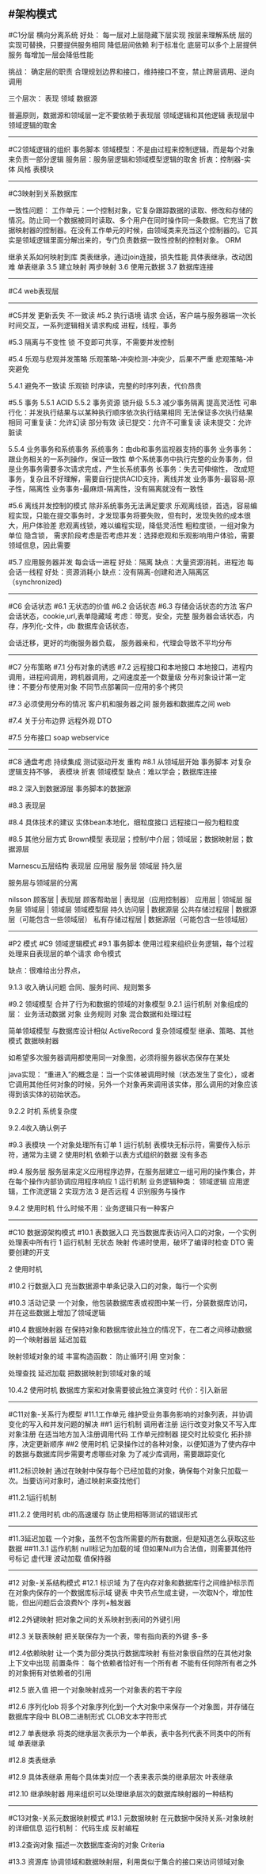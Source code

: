 #架构模式
---
#C1分层
横向分离系统
好处：
每一层对上层隐藏下层实现
按层来理解系统
层的实现可替换，只要提供服务相同
降低层间依赖
利于标准化
底层可以多个上层提供服务
每增加一层会降低性能

挑战：
确定层的职责
合理规划边界和接口，维持接口不变，禁止跨层调用、逆向调用

三个层次：
表现
领域
数据源

普遍原则，数据源和领域层一定不要依赖于表现层
领域逻辑和其他逻辑
表现层中领域逻辑的取舍


---
#C2领域逻辑的组织
事务脚本
领域模型：不是由过程来控制逻辑，而是每个对象来负责一部分逻辑
    服务层：服务层逻辑和领域模型逻辑的取舍
        折衷：控制器-实体 风格
表模块

---
#C3映射到关系数据库

一致性问题：
    工作单元：一个控制对象，它复杂跟踪数据的读取、修改和存储的情况。防止同一个数据被同时读取、多个用户在同时操作同一条数据。它充当了数据映射器的控制器。在没有工作单元的时候，由领域类来充当这个控制器的。它其实是领域逻辑里面分解出来的，专门负责数据一致性控制的控制对象。
ORM

继承关系如何映射到库
类表继承，通过join连接，损失性能
具体表继承，改动困难
单表继承
3.5 建立映射
    两步映射
3.6 使用元数据
3.7 数据库连接

---
#C4 web表现层

---
#C5并发
更新丢失
不一致读
#5.2 执行语境
请求
会话，客户端与服务器端一次长时间交互，一系列逻辑相关请求构成
进程，线程，事务

#5.3 隔离与不变性
锁
不变即可共享，不需要并发控制

#5.4 乐观与悲观并发策略
乐观策略-冲突检测-冲突少，后果不严重
悲观策略-冲突避免

5.4.1 避免不一致读
乐观锁
时序读，完整的时序列表，代价昂贵

#5.5 事务
5.5.1 ACID
5.5.2 事务资源
锁升级
5.5.3 减少事务隔离 提高灵活性
可串行化：并发执行结果与以某种执行顺序依次执行结果相同
    无法保证多次执行结果相同
可重复读：允许幻读
    部分有效
读已提交：允许不可重复读
读未提交：允许脏读

5.5.4 业务事务和系统事务
系统事务：由db和事务监视器支持的事务
业务事务：跟业务相关的一系列操作，保证一致性
    单个系统事务中执行完整的业务事务，但是业务事务需要多次请求完成，产生长系统事务
长事务：失去可伸缩性，
改成短事务，复杂且不好理解，需要自行提供ACID支持，离线并发
业务事务-最容易-原子性，隔离性
业务事务-最麻烦-隔离性，没有隔离就没有一致性

#5.6 离线并发控制的模式
除非系统事务无法满足要求
乐观离线锁，首选，容易编程实现，只能在提交事务时，才发现事务将要失败，但有时，发现失败的成本很大，用户体验差
悲观离线锁，难以编程实现，降低灵活性
粗粒度锁，一组对象为单位
隐含锁，
需求阶段考虑是否考虑并发：选择悲观和乐观影响用户体验，需要领域信息，因此需要

#5.7 应用服务器并发
每会话一进程
    好处：隔离
    缺点：大量资源消耗，进程池
每会话一线程
    好处：资源消耗小
    缺点：没有隔离-创建和进入隔离区（synchronized)

---
#C6 会话状态
#6.1 无状态的价值
#6.2 会话状态
#6.3 存储会话状态的方法
客户会话状态，cookie,url,表单隐藏域
    考虑：带宽，安全，完整
服务器会话状态，内存，序列化-文件，db
数据库会话状态，

会话迁移，更好的均衡服务器负载，
服务器亲和，代理会导致不平均分布

---
#C7 分布策略
#7.1 分布对象的诱惑
#7.2 远程接口和本地接口
本地接口，进程内调用，进程间调用，跨机器调用，之间速度差一个数量级
分布对象设计第一定律：不要分布使用对象
不同节点部署同一应用的多个拷贝

#7.3 必须使用分布的情况
客户机和服务器之间
服务器和数据库之间
web

#7.4 关于分布边界
远程外观
DTO

#7.5 分布接口
soap
webservice

---
#C8 通盘考虑
持续集成
测试驱动开发
重构
#8.1 从领域层开始
事务脚本
    对复杂逻辑支持不够，
表模块
    折衷
领域模型
    缺点：难以学会；数据库连接

#8.2 深入到数据源层
事务脚本的数据源

#8.3 表现层

#8.4 具体技术的建议
实体bean本地化，细粒度接口
远程接口一般为粗粒度

#8.5 其他分层方式
Brown模型
表现层；控制/中介层；领域层；数据映射层；数据源层

Marnescu五层结构
表现层
应用层
服务层
领域层
持久层

服务层与领域层的分离

nilsson
顾客层       |   表现层
顾客帮助层    |  表现层（应用控制器）
应用层        |  领域层 服务层
领域层        |  领域层 领域模型层
持久访问层     | 数据源层
公共存储过程层 | 数据源层（可能包含一些领域层）
私有存储过程层 | 数据源层（可能包含一些领域层）

---
#P2 模式
#C9 领域逻辑模式
#9.1 事务脚本
使用过程来组织业务逻辑，每个过程处理来自表现层的单个请求
命令模式

缺点：很难给出分界点，

9.1.3 收入确认问题
合同、服务时间、规则繁多

#9.2 领域模型
合并了行为和数据的领域的对象模型
9.2.1 运行机制
对象组成的层：
    业务活动数据 对象
    业务规则 对象
    混合数据和处理过程

简单领域模型
    与数据库设计相似
    ActiveRecord
复杂领域模型
    继承、策略、其他模式
    数据映射器

如希望多次服务器调用都使用同一对象图，必须将服务器状态保存在某处

java实现：
“重进入”的概念是：当一个实体被调用时候（状态发生了变化），或者它调用其他任何对象的时候，另外一个对象再来调用该实体，那么调用的对象应该得到该实体的初始状态。

9.2.2 时机
系统复杂度

9.2.4收入确认例子

#9.3 表模块
一个对象处理所有订单
1 运行机制
表模块无标示符，需要传入标示符，通常为主键
2 使用时机
依赖于以表方式组织的数据
没有多态

#9.4 服务层
服务层来定义应用程序边界，在服务层建立一组可用的操作集合，并在每个操作内部协调应用程序响应
1 运行机制
业务逻辑种类：
    领域逻辑
    应用逻辑，工作流逻辑
2 实现方法
3 是否远程
4 识别服务与操作

9.4.2 使用时机
什么时候不用：业务逻辑只有一种客户

---
#C10 数据源架构模式
#10.1 表数据入口
充当数据库表访问入口的对象，一个实例处理表中所有行
1 运行机制
无状态
映射
    传递时使用，破坏了编译时检查
DTO
    需要创建的开支

2 使用时机

#10.2 行数据入口
充当数据源中单条记录入口的对象，每行一个实例

#10.3 活动记录
一个对象，他包装数据库表或视图中某一行，分装数据库访问，并在这些数据上增加了领域逻辑

#10.4 数据映射器
在保持对象和数据库彼此独立的情况下，在二者之间移动数据的一个映射器层
延迟加载

映射领域对象的域
    丰富构造函数：
        防止循环引用
    空对象：

处理查找
    延迟加载
把数据映射到领域对象的域

10.4.2 使用时机
数据库方案和对象需要彼此独立演变时
代价：引入新层

----
#C11对象-关系行为模型
#11.1工作单元
维护受业务事务影响的对象列表，并协调变化的写入和并发问题的解决
##1 运行机制
调用者注册
    运行改变对象又不写入库
对象注册
    在适当地方加入注册调用代码
工作单元控制器
    提交时比较变化
拓扑排序，决定更新顺序
##2 使用时机
记录操作过的各种对象，以便知道为了使内存中的数据与数据库同步需要考虑哪些对象
为了减少库调用，需要跟踪变化

#11.2标识映射
通过在映射中保存每个已经加载的对象，确保每个对象只加载一次。当要访问对象时，通过映射来查找他们

#11.2.1运行机制

#11.2.2 使用时机
db的高速缓存
防止使用相等测试的错误形式

---
#11.3延迟加载
一个对象，虽然不包含所需要的所有数据，但是知道怎么获取这些数据
##11.3.1 运作机制
null标记为加载的域
但如果Null为合法值，则需要其他符号标记
虚代理
波动加载
值保持器

---
#12 对象-关系结构模式
#12.1 标识域
为了在内存对象和数据库行之间维护标示而在对象内保存的一个数据库标示域
键表
    中央节点生成主键，一次取N个，增加性能，但出问题后会浪费N个
序列+触发器

#12.2外键映射
把对象之间的关系映射到表间的外键引用

#12.3 关联表映射
把关联保存为一个表，带有指向表的外键
多-多

#12.4依赖映射
让一个类为部分类执行数据库映射
有些对象很自然的在其他对象上下文中出现
前置条件：
每个依赖者恰好有一个所有者
不能有任何除所有者之外的对象拥有对依赖者的引用

#12.5 嵌入值
把一个对象映射成另一个对象表的若干字段

#12.6 序列化lob
将多个对象序列化到一个大对象中来保存一个对象图，并存储在数据库字段中
BLOB二进制形式
CLOB文本字符形式

#12.7 单表继承
将类的继承层次表示为一个单表，表中各列代表不同类中的所有域
单表继承

#12.8 类表继承

#12.9 具体表继承
用每个具体类对应一个表来表示类的继承层次
叶表继承

#12.10 继承映射器
用来组织可以处理继承层次的数据库映射器的一种结构

---
#C13对象-关系元数据映射模式
#13.1 元数据映射
在元数据中保持关系-对象映射的详细信息
运行机制：
    代码生成
    反射编程

#13.2查询对象
描述一次数据库查询的对象
Criteria

#13.3 资源库
协调领域和数据映射层，利用类似于集合的接口来访问领域对象




























































































